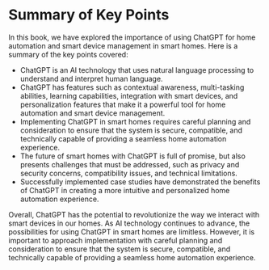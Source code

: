 Summary of Key Points
=================================

In this book, we have explored the importance of using ChatGPT for home automation and smart device management in smart homes. Here is a summary of the key points covered:

* ChatGPT is an AI technology that uses natural language processing to understand and interpret human language.
* ChatGPT has features such as contextual awareness, multi-tasking abilities, learning capabilities, integration with smart devices, and personalization features that make it a powerful tool for home automation and smart device management.
* Implementing ChatGPT in smart homes requires careful planning and consideration to ensure that the system is secure, compatible, and technically capable of providing a seamless home automation experience.
* The future of smart homes with ChatGPT is full of promise, but also presents challenges that must be addressed, such as privacy and security concerns, compatibility issues, and technical limitations.
* Successfully implemented case studies have demonstrated the benefits of ChatGPT in creating a more intuitive and personalized home automation experience.

Overall, ChatGPT has the potential to revolutionize the way we interact with smart devices in our homes. As AI technology continues to advance, the possibilities for using ChatGPT in smart homes are limitless. However, it is important to approach implementation with careful planning and consideration to ensure that the system is secure, compatible, and technically capable of providing a seamless home automation experience.
